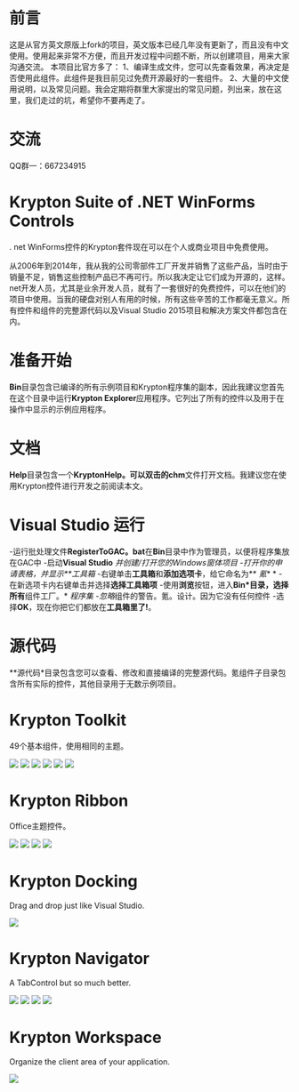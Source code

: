 # 前言 #
这是从官方英文原版上fork的项目，英文版本已经几年没有更新了，而且没有中文使用。使用起来非常不方便，而且开发过程中问题不断，所以创建项目，用来大家沟通交流。
本项目比官方多了：
1、编译生成文件，您可以先查看效果，再决定是否使用此组件。此组件是我目前见过免费开源最好的一套组件。
2、大量的中文使用说明，以及常见问题。我会定期将群里大家提出的常见问题，列出来，放在这里，我们走过的坑，希望你不要再走了。

# 交流
QQ群一：667234915


# Krypton Suite of .NET WinForms Controls
. net WinForms控件的Krypton套件现在可以在个人或商业项目中免费使用。

从2006年到2014年，我从我的公司零部件工厂开发并销售了这些产品，当时由于销量不足，销售这些控制产品已不再可行。所以我决定让它们成为开源的，这样。net开发人员，尤其是业余开发人员，就有了一套很好的免费控件，可以在他们的项目中使用。当我的硬盘对别人有用的时候，所有这些辛苦的工作都毫无意义。所有控件和组件的完整源代码以及Visual Studio 2015项目和解决方案文件都包含在内。

# 准备开始 #
**Bin**目录包含已编译的所有示例项目和Krypton程序集的副本，因此我建议您首先在这个目录中运行**Krypton Explorer**应用程序。它列出了所有的控件以及用于在操作中显示的示例应用程序。

# 文档 #
**Help**目录包含一个**KryptonHelp。可以双击的chm**文件打开文档。我建议您在使用Krypton控件进行开发之前阅读本文。

# Visual Studio 运行 #
-运行批处理文件**RegisterToGAC。bat**在**Bin**目录中作为管理员，以便将程序集放在GAC中
-启动**Visual Studio** *并创建/打开您的Windows窗体项目
-打开你的申请表格，并显示**工具箱*
-右键单击**工具箱**和**添加选项卡**，给它命名为** *氪** *
-在新选项卡内右键单击并选择**选择工具箱项**
-使用**浏览**按钮，进入**Bin*目录，选择所有**组件工厂。* *程序集
-忽略*组件的警告。氪。设计。因为它没有任何控件
-选择**OK**，现在你把它们都放在**工具箱里了!**。

# 源代码 #
**源代码*目录包含您可以查看、修改和直接编译的完整源代码。氪组件子目录包含所有实际的控件，其他目录用于无数示例项目。

# Krypton Toolkit
49个基本组件，使用相同的主题。

![](/Images/home_toolkit1.gif?raw=true)  ![](/Images/home_toolkit2.gif?raw=true)  ![](/Images/home_toolkit3.gif?raw=true)
![](/Images/home_toolkit4.gif?raw=true)  ![](/Images/home_toolkit5.gif?raw=true)  ![](/Images/home_toolkit6.gif?raw=true)

# Krypton Ribbon
Office主题控件。

![](/Images/p_ribbon1.gif?raw=true)  ![](/Images/p_ribbon2.gif?raw=true) 
![](/Images/p_ribbon3.gif?raw=true)  ![](/Images/p_ribbon4.gif?raw=true)


# Krypton Docking
Drag and drop just like Visual Studio.

![](/Images/KDocking.gif?raw=true)

# Krypton Navigator
A TabControl but so much better.

![](/Images/home_navigator1.gif?raw=true)  ![](/Images/home_navigator2.gif?raw=true)
![](/Images/home_navigator3.gif?raw=true)  ![](/Images/home_navigator4.gif?raw=true)

# Krypton Workspace
Organize the client area of your application.

![](/Images/KWSContext2.gif?raw=true)


